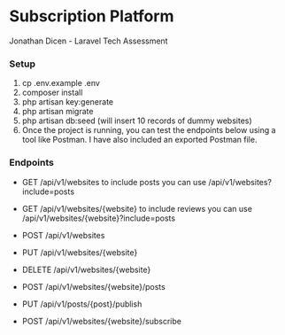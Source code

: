 # Subscription Platform

Jonathan Dicen - Laravel Tech Assessment

### Setup
1. cp .env.example .env
2. composer install
3. php artisan key:generate
4. php artisan migrate
5. php artisan db:seed (will insert 10 records of dummy websites)
6. Once the project is running, you can test the endpoints below using a tool like Postman. I have also included an exported Postman file.

### Endpoints
- GET /api/v1/websites to include posts you can use /api/v1/websites?include=posts
- GET /api/v1/websites/{website} to include reviews you can use /api/v1/websites/{website}?include=posts
- POST /api/v1/websites
- PUT /api/v1/websites/{website}
- DELETE /api/v1/websites/{website}

- POST /api/v1/websites/{website}/posts
- PUT /api/v1/posts/{post}/publish

- POST /api/v1/websites/{website}/subscribe
